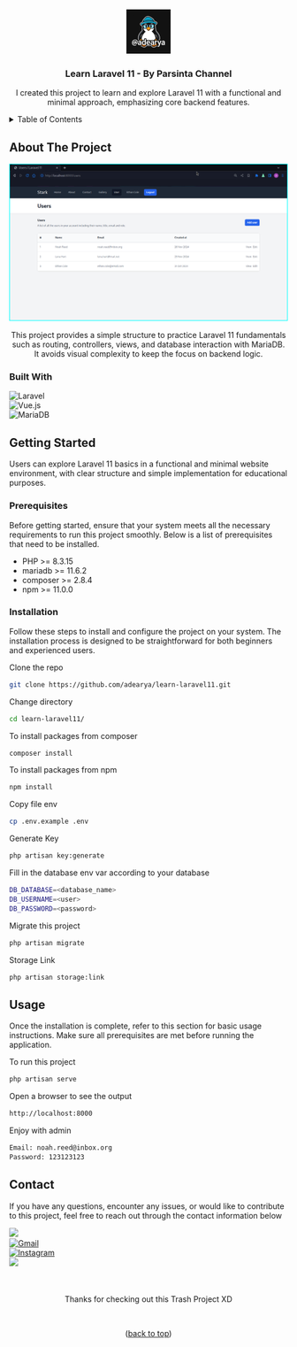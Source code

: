 <a name="readme-top"></a>

<!-- learn-laravel11 -->
<br />

<div align="center">

<img src="https://raw.githubusercontent.com/adearya/learn-laravel11/HEAD/raw/images/github_user_logo.jpeg" alt="Github User Logo" width="80" height="80">

<h3 align="center">Learn Laravel 11 - By Parsinta Channel</h3>
    <p align="center">
        I created this project to learn and explore Laravel 11 with a functional and minimal approach, emphasizing core backend features.
    </p>
</div>

<!-- TABLE OF CONTENTS -->
<details>
    <summary>Table of Contents</summary>
    <ol>
        <li>
            <a href="#about-the-project">About The Project</a>
            <ul>
                <li><a href="#built-with">Built With</a></li>
            </ul>
        </li>
        <li>
            <a href="#getting-started">Getting Started</a>
            <ul>
                <li><a href="#prerequisites">Prerequisites</a></li>
                <li><a href="#installation">Installation</a></li>
            </ul>
        </li>
        <li><a href="#usage">Usage</a></li>
        <li><a href="#contact">Contact</a></li>
    </ol>
</details>


## About The Project

![App Screenshot](https://raw.githubusercontent.com/adearya/learn-laravel11/HEAD/raw/images/desktop_screenshot.png)

<p align="center">
    This project provides a simple structure to practice Laravel 11 fundamentals such as routing, controllers, views, and database interaction with MariaDB. It avoids visual complexity to keep the focus on backend logic.
</p>

### Built With
![Laravel](https://img.shields.io/badge/Laravel-%23FF2D20.svg?logo=laravel&logoColor=white) <br />
![Vue.js](https://img.shields.io/badge/Vue.js-4FC08D?logo=vuedotjs&logoColor=fff) <br />
![MariaDB](https://img.shields.io/badge/MariaDB-003545?logo=mariadb&logoColor=white) <br />
<!-- add_built_with -->


## Getting Started

<p>
    Users can explore Laravel 11 basics in a functional and minimal website environment, with clear structure and simple implementation for educational purposes.
</p>

### Prerequisites
<p>Before getting started, ensure that your system meets all the necessary requirements to run this project smoothly. Below is a list of prerequisites that need to be installed.</p>

<ul>
    <li>PHP >= 8.3.15</li>
    <li>mariadb >= 11.6.2</li>
    <li>composer >= 2.8.4</li>
    <li>npm >= 11.0.0</li>
    <!-- add_prerequisites -->
</ul>

### Installation
<p>Follow these steps to install and configure the project on your system. The installation process is designed to be straightforward for both beginners and experienced users.</p>

Clone the repo
```sh
git clone https://github.com/adearya/learn-laravel11.git
```
Change directory
```sh
cd learn-laravel11/
```
To install packages from composer
```sh
composer install
```
To install packages from npm
```sh
npm install
```
Copy file env
```sh
cp .env.example .env
```
Generate Key
```sh
php artisan key:generate
```
Fill in the database env var according to your database
```sh
DB_DATABASE=<database_name>
DB_USERNAME=<user>
DB_PASSWORD=<password>
```
Migrate this project
```sh
php artisan migrate
```
Storage Link
```sh
php artisan storage:link
```
<!-- add_installation -->


## Usage

<p>Once the installation is complete, refer to this section for basic usage instructions. Make sure all prerequisites are met before running the application.</p>


To run this project
```sh
php artisan serve
```
Open a browser to see the output
```sh
http://localhost:8000
```
Enjoy with admin
```sh
Email: noah.reed@inbox.org
Password: 123123123
```
<!-- add_usage -->


## Contact

<p>If you have any questions, encounter any issues, or would like to contribute to this project, feel free to reach out through the contact information below</p>

<div>
    <a href="https://linkedin.com/in/ade-arya-bimantara">
        <img src="https://img.shields.io/badge/linkedin-%230077B5.svg?style=for-the-badge&logo=linkedin&logoColor=white">
    </a>
</div>
<div>
    <a href="mailto:ade.aryabimantara@gmail.com">
        <img src="https://img.shields.io/badge/Gmail-D14836?style=for-the-badge&logo=gmail&logoColor=white" alt="Gmail" />
    </a>
</div>
<div>
    <a href="https://www.instagram.com/adearyabmtra">
        <img src="https://img.shields.io/badge/Instagram-%23E4405F.svg?style=for-the-badge&logo=Instagram&logoColor=white" alt="Instagram" />
    </a>
</div>
<div>
    <a href="https://t.me/adearyabimantara">
        <img src="https://img.shields.io/badge/Telegram-2CA5E0?style=for-the-badge&logo=telegram&logoColor=white">
    </a>
</div>

<br />
<br />

<p align="center">Thanks for checking out this Trash Project XD</p>

<br />

<p align="center">(<a href="#readme-top">back to top</a>)</p>
